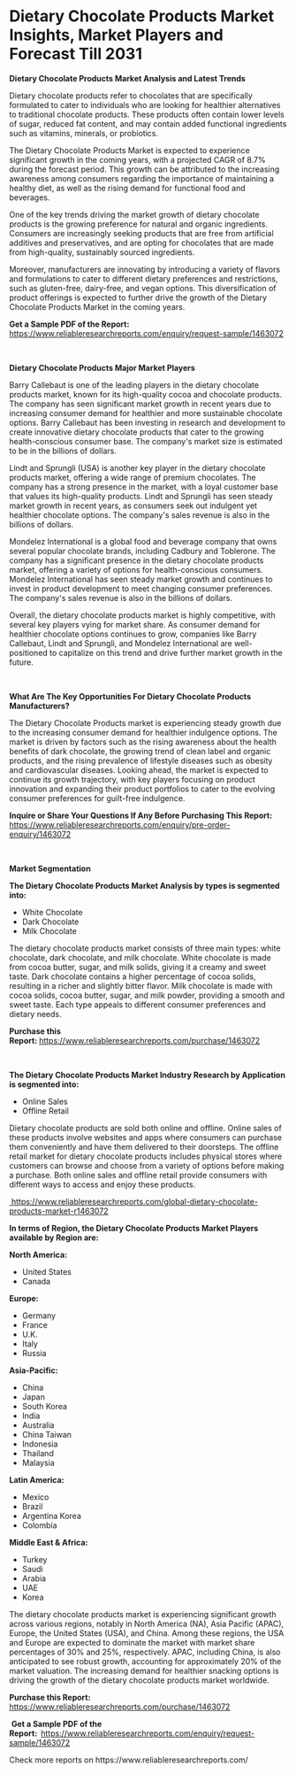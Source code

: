 <p><h1>Dietary Chocolate Products Market Insights, Market Players and Forecast Till 2031</h1></p><p><strong>Dietary Chocolate Products Market Analysis and Latest Trends</strong></p>
<p><p>Dietary chocolate products refer to chocolates that are specifically formulated to cater to individuals who are looking for healthier alternatives to traditional chocolate products. These products often contain lower levels of sugar, reduced fat content, and may contain added functional ingredients such as vitamins, minerals, or probiotics.</p><p>The Dietary Chocolate Products Market is expected to experience significant growth in the coming years, with a projected CAGR of 8.7% during the forecast period. This growth can be attributed to the increasing awareness among consumers regarding the importance of maintaining a healthy diet, as well as the rising demand for functional food and beverages.</p><p>One of the key trends driving the market growth of dietary chocolate products is the growing preference for natural and organic ingredients. Consumers are increasingly seeking products that are free from artificial additives and preservatives, and are opting for chocolates that are made from high-quality, sustainably sourced ingredients.</p><p>Moreover, manufacturers are innovating by introducing a variety of flavors and formulations to cater to different dietary preferences and restrictions, such as gluten-free, dairy-free, and vegan options. This diversification of product offerings is expected to further drive the growth of the Dietary Chocolate Products Market in the coming years.</p></p>
<p><strong>Get a Sample PDF of the Report:&nbsp;</strong> <a href="https://www.reliableresearchreports.com/enquiry/request-sample/1463072">https://www.reliableresearchreports.com/enquiry/request-sample/1463072</a></p>
<p>&nbsp;</p>
<p><strong>Dietary Chocolate Products Major Market Players</strong></p>
<p><p>Barry Callebaut is one of the leading players in the dietary chocolate products market, known for its high-quality cocoa and chocolate products. The company has seen significant market growth in recent years due to increasing consumer demand for healthier and more sustainable chocolate options. Barry Callebaut has been investing in research and development to create innovative dietary chocolate products that cater to the growing health-conscious consumer base. The company's market size is estimated to be in the billions of dollars.</p><p>Lindt and Sprungli (USA) is another key player in the dietary chocolate products market, offering a wide range of premium chocolates. The company has a strong presence in the market, with a loyal customer base that values its high-quality products. Lindt and Sprungli has seen steady market growth in recent years, as consumers seek out indulgent yet healthier chocolate options. The company's sales revenue is also in the billions of dollars.</p><p>Mondelez International is a global food and beverage company that owns several popular chocolate brands, including Cadbury and Toblerone. The company has a significant presence in the dietary chocolate products market, offering a variety of options for health-conscious consumers. Mondelez International has seen steady market growth and continues to invest in product development to meet changing consumer preferences. The company's sales revenue is also in the billions of dollars.</p><p>Overall, the dietary chocolate products market is highly competitive, with several key players vying for market share. As consumer demand for healthier chocolate options continues to grow, companies like Barry Callebaut, Lindt and Sprungli, and Mondelez International are well-positioned to capitalize on this trend and drive further market growth in the future.</p></p>
<p>&nbsp;</p>
<p><strong>What Are The Key Opportunities For Dietary Chocolate Products Manufacturers?</strong></p>
<p><p>The Dietary Chocolate Products market is experiencing steady growth due to the increasing consumer demand for healthier indulgence options. The market is driven by factors such as the rising awareness about the health benefits of dark chocolate, the growing trend of clean label and organic products, and the rising prevalence of lifestyle diseases such as obesity and cardiovascular diseases. Looking ahead, the market is expected to continue its growth trajectory, with key players focusing on product innovation and expanding their product portfolios to cater to the evolving consumer preferences for guilt-free indulgence.</p></p>
<p><strong>Inquire or Share Your Questions If Any Before Purchasing This Report:</strong> <a href="https://www.reliableresearchreports.com/enquiry/pre-order-enquiry/1463072">https://www.reliableresearchreports.com/enquiry/pre-order-enquiry/1463072</a></p>
<p>&nbsp;</p>
<p><strong>Market Segmentation</strong></p>
<p><strong>The Dietary Chocolate Products Market Analysis by types is segmented into:</strong></p>
<p><ul><li>White Chocolate</li><li>Dark Chocolate</li><li>Milk Chocolate</li></ul></p>
<p><p>The dietary chocolate products market consists of three main types: white chocolate, dark chocolate, and milk chocolate. White chocolate is made from cocoa butter, sugar, and milk solids, giving it a creamy and sweet taste. Dark chocolate contains a higher percentage of cocoa solids, resulting in a richer and slightly bitter flavor. Milk chocolate is made with cocoa solids, cocoa butter, sugar, and milk powder, providing a smooth and sweet taste. Each type appeals to different consumer preferences and dietary needs.</p></p>
<p><strong>Purchase this Report:&nbsp;</strong><a href="https://www.reliableresearchreports.com/purchase/1463072">https://www.reliableresearchreports.com/purchase/1463072</a></p>
<p>&nbsp;</p>
<p><strong>The Dietary Chocolate Products Market Industry Research by Application is segmented into:</strong></p>
<p><ul><li>Online Sales</li><li>Offline Retail</li></ul></p>
<p><p>Dietary chocolate products are sold both online and offline. Online sales of these products involve websites and apps where consumers can purchase them conveniently and have them delivered to their doorsteps. The offline retail market for dietary chocolate products includes physical stores where customers can browse and choose from a variety of options before making a purchase. Both online sales and offline retail provide consumers with different ways to access and enjoy these products.</p></p>
<p><a href="https://www.reliableresearchreports.com/global-dietary-chocolate-products-market-r1463072">&nbsp;https://www.reliableresearchreports.com/global-dietary-chocolate-products-market-r1463072</a></p>
<p><strong>In terms of Region, the Dietary Chocolate Products Market Players available by Region are:</strong></p>
<p>
    <p> <strong> North America: </strong>
        <ul>
            <li>United States</li>
            <li>Canada</li>
        </ul>
        </p> 
    <p> <strong> Europe: </strong>
        <ul>
            <li>Germany</li>
            <li>France</li>
            <li>U.K.</li>
            <li>Italy</li>
            <li>Russia</li>
        </ul>
        </p> 
    <p> <strong> Asia-Pacific: </strong>
        <ul>
            <li>China</li>
            <li>Japan</li>
            <li>South Korea</li>
            <li>India</li>
            <li>Australia</li>
            <li>China Taiwan</li>
            <li>Indonesia</li>
            <li>Thailand</li>
            <li>Malaysia</li>
        </ul>
        </p> 
    <p> <strong> Latin America: </strong>
        <ul>
            <li>Mexico</li>
            <li>Brazil</li>
            <li>Argentina Korea</li>
            <li>Colombia</li>
        </ul>
        </p> 
    <p> <strong> Middle East & Africa: </strong>
        <ul>
            <li>Turkey</li>
            <li>Saudi</li>
            <li>Arabia</li>
            <li>UAE</li>
            <li>Korea</li>
        </ul>
    </p>
    </p>
<p><p>The dietary chocolate products market is experiencing significant growth across various regions, notably in North America (NA), Asia Pacific (APAC), Europe, the United States (USA), and China. Among these regions, the USA and Europe are expected to dominate the market with market share percentages of 30% and 25%, respectively. APAC, including China, is also anticipated to see robust growth, accounting for approximately 20% of the market valuation. The increasing demand for healthier snacking options is driving the growth of the dietary chocolate products market worldwide.</p></p>
<p><strong>Purchase this Report: </strong><a href="https://www.reliableresearchreports.com/purchase/1463072">https://www.reliableresearchreports.com/purchase/1463072</a></p>
<p>&nbsp;<strong>Get a Sample PDF of the Report:&nbsp;&nbsp;</strong><a href="https://www.reliableresearchreports.com/enquiry/request-sample/1463072">https://www.reliableresearchreports.com/enquiry/request-sample/1463072</a></p>
<p><strong></strong></p>
<p>Check more reports on https://www.reliableresearchreports.com/</p>